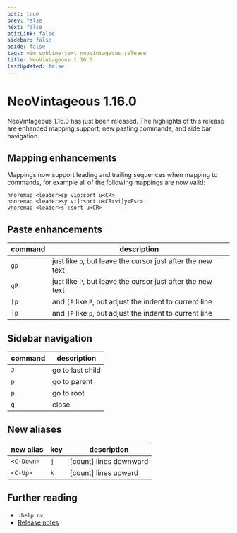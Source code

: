 ```yaml
---
post: true
prev: false
next: false
editLink: false
sidebar: false
aside: false
tags: vim sublime-text neovintageous release
title: NeoVintageous 1.16.0
lastUpdated: false
---
```


# NeoVintageous 1.16.0

NeoVintageous 1.16.0 has just been released. The highlights of this release are enhanced mapping support, new pasting commands, and side bar navigation.

## Mapping enhancements

Mappings now support leading and trailing sequences when mapping to commands, for example all of the following mappings are now valid:

```vim
nnoremap <leader>sp vip:sort u<CR>
nnoremap <leader>sy vi]:sort u<CR>vi]y<Esc>
vnoremap <leader>s :sort u<CR>
```

## Paste enhancements

command | description
------- | -----------
`gp` | just like `p`, but leave the cursor just after the new text
`gP` | just like `P`, but leave the cursor just after the new text
`[p` | and `[P` like `P`, but adjust the indent to current line
`]p` | and `]P` like `p`, but adjust the indent to current line

## Sidebar navigation

command | description
------- | -----------
`J` | go to last child
`p` | go to parent
`p` | go to root
`q` | close

## New aliases

new alias | key | description
--------- | --- | -----------
`<C-Down>` | `j` | \[count\] lines downward
`<C-Up>` | `k` | \[count\] lines upward

## Further reading

* `:help nv`
* [Release notes](https://github.com/NeoVintageous/NeoVintageous/releases/tag/1.16.0)
